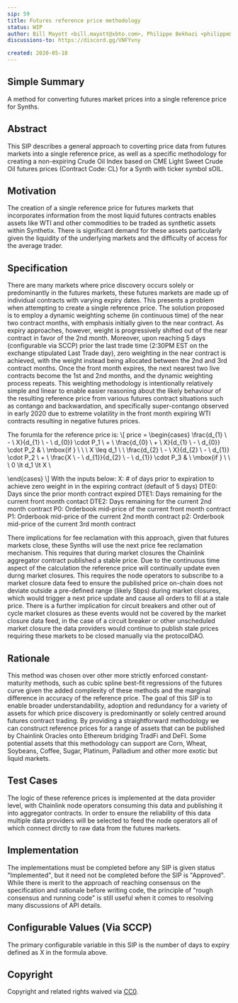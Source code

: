 ```yaml
---
sip: 59
title: Futures reference price methodology
status: WIP
author: Bill Mayott <bill.mayott@xbto.com>, Philippe Bekhazi <philippe@xbto.com>, Walton Comer <walton@xbto.com>, Kain Warwick (@kaiynne)
discussions-to: https://discord.gg/VNFYvny

created: 2020-05-18
---
```


## Simple Summary
<!--"If you can't explain it simply, you don't understand it well enough." Provide a simplified and layman-accessible explanation of the SIP.-->
A method for converting futures market prices into a single reference price for Synths.

## Abstract
<!--A short (~200 word) description of the technical issue being addressed.-->
This SIP describes a general approach to coverting price data from futures markets into a single reference price, as well as a specific methodology for creating a non-expiring Crude Oil Index based on CME Light Sweet Crude Oil futures prices (Contract Code: CL) for a Synth with ticker symbol sOIL.

## Motivation
<!--The motivation is critical for SIPs that want to change Synthetix. It should clearly explain why the existing protocol specification is inadequate to address the problem that the SIP solves. SIP submissions without sufficient motivation may be rejected outright.-->
The creation of a single reference price for futures markets that incorporates information from the most liquid futures contracts enables assets like WTI and other commodities to be traded as synthetic assets within Synthetix. There is significant demand for these assets particularly given the liquidity of the underlying markets and the difficulty of access for the average trader. 
 
## Specification
<!--The technical specification should describe the syntax and semantics of any new feature.-->
There are many markets where price discovery occurs solely or predominantly in the futures markets, these futures markets are made up of individual contracts with varying expiry dates. This presents a problem when attempting to create a single reference price. The solution proposed is to employ a dynamic weighting scheme (in continuous time) of the near two contract months, with emphasis initially given to the near contract.  As expiry approaches, however, weight is progressively shifted out of the near contract in favor of the 2nd month.  Moreover, upon reaching 5 days (configurable via SCCP) prior the last trade time (2:30PM EST on the exchange stipulated Last Trade day), zero weighting in the near contract is achieved, with the weight instead being allocated between the 2nd and 3rd contract months.  Once the front month expires, the next nearest two live contracts become the 1st and 2nd months, and the dynamic weighting process repeats. This weighting methodology is intentionally relatively simple and linear to enable easier reasoning about the likely behaviour of the resulting reference price from various futures contract situations such as contango and backwardation, and specifically super-contango observed in early 2020 due to extreme volatility in the front month expiring WTI contracts resulting in negative futures prices.

The forumla for the reference price is:
\\[ 
price = \begin{cases}
\frac{d_{1} \ - \ X}{d_{1} \ - \ d_{0}} \cdot P_1 \ + \ \frac{d_{0} \ + \ X}{d_{1} \ - \ d_{0}} \cdot P_2 &   \ \mbox{if } \ \ \  X \leq d_1 \\
\\
\frac{d_{2} \ - \ X}{d_{2} \ - \ d_{1}} \cdot P_2 \ + \ \frac{X \ - \ d_{1}}{d_{2} \ - \ d_{1}} \cdot P_3 & \ \mbox{if } \ \ \ 0 \lt d_1 \lt X \\

\end{cases}
\\]
With the inputs below:
X: # of days prior to expiration to achieve zero weight in in the expiring contract (default of 5 days)
DTE0: Days since the prior month contract expired
DTE1: Days remaining for the current front month contact
DTE2: Days remaining for the current 2nd month contract
P0: Orderbook mid-price of the current front month contract
P1: Orderbook mid-price of the current 2nd month contract
p2: Orderbook mid-price of the current 3rd month contract

There implications for fee reclamation with this approach, given that futures markets close, these Synths will use the next price fee reclamation mechanism. This requires that during market closures the Chainlink aggregator contract published a stable price. Due to the continuous time aspect of the calculation the reference price will continually update even durng market closures. This requires the node operators to subscribe to a market closure data feed to ensure the published price on-chain does not deviate outside a pre-defined range (likely 5bps) during market closures, which would trigger a next price update and cause all orders to fill at a stale price. There is a further implication for circuit breakers and other out of cycle market closures as these events would not be covered by the market closure data feed, in the case of a circuit breaker or other unscheduled market closure the data providers would continue to publish stale prices requiring these markets to be closed manually via the protocolDAO.

## Rationale
<!--The rationale fleshes out the specification by describing what motivated the design and why particular design decisions were made. It should describe alternate designs that were considered and related work, e.g. how the feature is supported in other languages. The rationale may also provide evidence of consensus within the community, and should discuss important objections or concerns raised during discussion.-->
This method was chosen over other more strictly enforced constant-maturity methods, such as cubic spline best-fit regressions of the futures curve given the added complexity of these methods and the marginal difference in accuracy of the reference price. The goal of this SIP is to enable broader understandability, adoption and redundancy for a variety of assets for which price discovery is predominantly or solely centred around futures contract trading. By providing a straightforward methodology we can construct reference prices for a range of assets that can be published by Chainlink Oracles onto Ethereum bridging TradFi and DeFI. Some potential assets that this methodology can support are Corn, Wheat, Soybeans, Coffee, Sugar, Platinum, Palladium and other more exotic but liquid markets.

## Test Cases
<!--Test cases for an implementation are mandatory for SIPs but can be included with the implementation..-->
The logic of these reference prices is implemented at the data provider level, with Chainlink node operators consuming this data and publishing it into aggregator contracts. In order to ensure the reliability of this data multiple data providers will be selected to feed the node operators all of which connect dirctly to raw data from the futures markets.

## Implementation
<!--The implementations must be completed before any SIP is given status "Implemented", but it need not be completed before the SIP is "Approved". While there is merit to the approach of reaching consensus on the specification and rationale before writing code, the principle of "rough consensus and running code" is still useful when it comes to resolving many discussions of API details.-->
The implementations must be completed before any SIP is given status "Implemented", but it need not be completed before the SIP is "Approved". While there is merit to the approach of reaching consensus on the specification and rationale before writing code, the principle of "rough consensus and running code" is still useful when it comes to resolving many discussions of API details.

## Configurable Values (Via SCCP)
The primary configurable variable in this SIP is the number of days to expiry defined as X in the formula above.

## Copyright
Copyright and related rights waived via [CC0](https://creativecommons.org/publicdomain/zero/1.0/).
